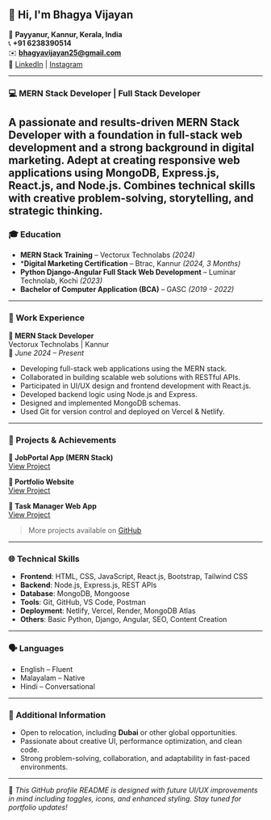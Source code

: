 ## 👋 Hi, I'm Bhagya Vijayan

📍 **Payyanur, Kannur, Kerala, India**  
📞 **+91 6238390514**  
✉️ **bhagyavijayan25@gmail.com**  
🔗 [LinkedIn](https://www.linkedin.com/in/bhagya-vijayan-633707258/) | [Instagram](https://www.instagram.com/bhagya.vijayan?igsh=MXZiNHpybWp3MWV4Yw==)

---

### 💻 MERN Stack Developer | Full Stack Developer

A passionate and results-driven MERN Stack Developer with a foundation in full-stack web development and a strong background in digital marketing. Adept at creating responsive web applications using **MongoDB**, **Express.js**, **React.js**, and **Node.js**. Combines technical skills with creative problem-solving, storytelling, and strategic thinking.
---

### 🎓 Education

- **MERN Stack Training** – Vectorux Technolabs *(2024)*
- ***Digital Marketing Certification** – Btrac, Kannur *(2024, 3 Months)*
- **Python Django-Angular Full Stack Web Development** – Luminar Technolab, Kochi *(2023)*
- **Bachelor of Computer Application (BCA)** – GASC *(2019 - 2022)*

---

### 💼 Work Experience

**🔹 MERN Stack Developer**  
Vectorux Technolabs | Kannur  
📅 *June 2024 – Present*

- Developing full-stack web applications using the MERN stack.
- Collaborated in building scalable web solutions with RESTful APIs.
- Participated in UI/UX design and frontend development with React.js.
- Developed backend logic using Node.js and Express.
- Designed and implemented MongoDB schemas.
- Used Git for version control and deployed on Vercel & Netlify.

---

### 🚀 Projects & Achievements

**🔸 JobPortal App (MERN Stack)**  
[View Project](https://github.com/bhagya-vijayan/jobportal-app)

**🔸 Portfolio Website**  
[View Project](https://github.com/bhagya-vijayan/portfolio)

**🔸 Task Manager Web App**  
[View Project](https://github.com/bhagya-vijayan/task-manager)

> More projects available on [GitHub](https://github.com/bhagya-vijayan)

---

### 🌐 Technical Skills

- **Frontend**: HTML, CSS, JavaScript, React.js, Bootstrap, Tailwind CSS  
- **Backend**: Node.js, Express.js, REST APIs  
- **Database**: MongoDB, Mongoose  
- **Tools**: Git, GitHub, VS Code, Postman  
- **Deployment**: Netlify, Vercel, Render, MongoDB Atlas  
- **Others**: Basic Python, Django, Angular, SEO, Content Creation

---

### 🗣️ Languages

- English – Fluent  
- Malayalam – Native  
- Hindi – Conversational

---

### 📌 Additional Information

- Open to relocation, including **Dubai** or other global opportunities.
- Passionate about creative UI, performance optimization, and clean code.
- Strong problem-solving, collaboration, and adaptability in fast-paced environments.

---

🧠 _This GitHub profile README is designed with future UI/UX improvements in mind including toggles, icons, and enhanced styling. Stay tuned for portfolio updates!_

